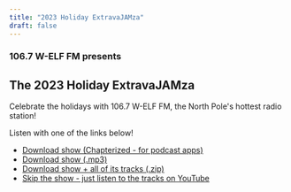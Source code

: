 ```yaml
---
title: "2023 Holiday ExtravaJAMza"
draft: false
---
```


### 106.7 W-ELF FM presents

## The 2023 Holiday ExtravaJAMza

Celebrate the holidays with 106.7 W-ELF FM, the North Pole's hottest radio station!

Listen with one of the links below!

- [Download show (Chapterized - for podcast apps)](https://www.dropbox.com/scl/fi/4h57os9iuxqhoqr6hg75p/Holiday-ExtravaJamZa-2023-Chapterized.m4b?rlkey=9yoelo8vqvsbs8p18c7st40y8&dl=0)
- [Download show (.mp3)](https://www.dropbox.com/scl/fi/5boe0svcvlt59npx7dqdd/Holiday-ExtravaJamZa-2023.mp3?rlkey=mb83pd2dcgp4egi11s2akkwwx&dl=0)
- [Download show + all of its tracks (.zip)](https://www.dropbox.com/scl/fi/0jwhd6nqlicn475y3v3ad/2023-Holiday-ExtravaJAMza.zip?rlkey=6sk399t5ton7ubx8sd57bj2fz&dl=0)
- [Skip the show - just listen to the tracks on YouTube](https://www.youtube.com/playlist?list=PL8pWTGZUw2a5VzvUIRbSpta7KvqrfwWAV)
